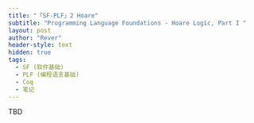 ```yaml
---
title: "「SF-PLF」2 Hoare"
subtitle: "Programming Language Foundations - Hoare Logic, Part I "
layout: post
author: "Rever"
header-style: text
hidden: true
tags:
  - SF (软件基础)
  - PLF (编程语言基础)
  - Coq
  - 笔记
---
```


TBD
